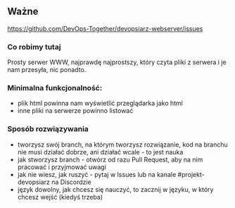 ## Ważne

https://github.com/DevOps-Together/devopsiarz-webserver/issues

### Co robimy tutaj

Prosty serwer WWW, najprawdę najprostszy, który czyta pliki z serwera i je nam przesyła, nic ponadto.

### Minimalna funkcjonalność:
- plik html powinna nam wyświetlić przeglądarka jako html
- inne pliki na serwerze powinno listować

### Sposób rozwiązywania
- tworzysz swój branch, na którym tworzysz rozwiązanie, kod na branchu nie musi działać dobrze, ani działać wcale - to jest nauka
- jak stworzysz branch - otwórz od razu Pull Request, aby na nim pracować i przyjmować uwagi
- jak nie wiesz, jak ruszyć - pytaj w Issues lub na kanale #projekt-devopsiarz na Discordzie
- język dowolny, jak chcesz się nauczyć, to zacznij w języku, w który chcesz wejść (kiedyś trzeba)
